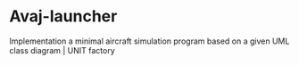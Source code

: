 # Avaj-launcher
Implementation a minimal aircraft simulation program based on a given UML class diagram | UNIT factory
